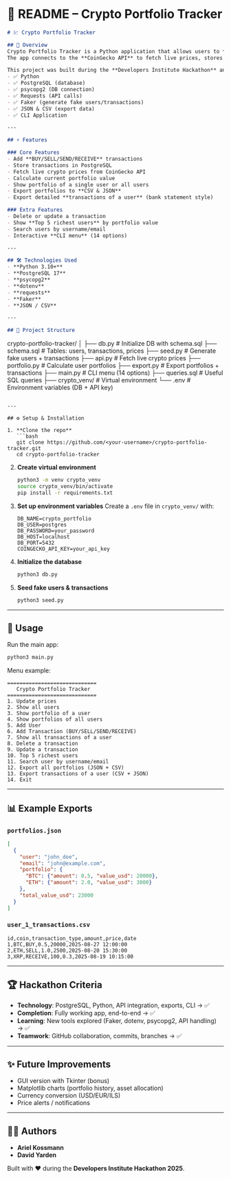 # 📘 README – Crypto Portfolio Tracker

```markdown
# 💹 Crypto Portfolio Tracker

## 📌 Overview
Crypto Portfolio Tracker is a Python application that allows users to **track and analyze their cryptocurrency investments**.  
The app connects to the **CoinGecko API** to fetch live prices, stores user transactions in a **PostgreSQL database**, and provides tools to view portfolios, manage transactions, and export reports.

This project was built during the **Developers Institute Hackathon** and showcases:
- ✅ Python
- ✅ PostgreSQL (database)
- ✅ psycopg2 (DB connection)
- ✅ Requests (API calls)
- ✅ Faker (generate fake users/transactions)
- ✅ JSON & CSV (export data)
- ✅ CLI Application

---

## ⚡ Features

### Core Features
- Add **BUY/SELL/SEND/RECEIVE** transactions  
- Store transactions in PostgreSQL  
- Fetch live crypto prices from CoinGecko API  
- Calculate current portfolio value  
- Show portfolio of a single user or all users  
- Export portfolios to **CSV & JSON**  
- Export detailed **transactions of a user** (bank statement style)  

### Extra Features
- Delete or update a transaction  
- Show **Top 5 richest users** by portfolio value  
- Search users by username/email  
- Interactive **CLI menu** (14 options)  

---

## 🛠️ Technologies Used
- **Python 3.10+**
- **PostgreSQL 17**
- **psycopg2**
- **dotenv**
- **requests**
- **Faker**
- **JSON / CSV**

---

## 📂 Project Structure
```

crypto-portfolio-tracker/
│
├── db.py             # Initialize DB with schema.sql
├── schema.sql        # Tables: users, transactions, prices
├── seed.py           # Generate fake users + transactions
├── api.py            # Fetch live crypto prices
├── portfolio.py      # Calculate user portfolios
├── export.py         # Export portfolios + transactions
├── main.py           # CLI menu (14 options)
├── queries.sql       # Useful SQL queries
├── crypto\_venv/      # Virtual environment
└── .env              # Environment variables (DB + API key)

````

---

## ⚙️ Setup & Installation

1. **Clone the repo**
   ```bash
   git clone https://github.com/<your-username>/crypto-portfolio-tracker.git
   cd crypto-portfolio-tracker
````

2. **Create virtual environment**

   ```bash
   python3 -m venv crypto_venv
   source crypto_venv/bin/activate
   pip install -r requirements.txt
   ```

3. **Set up environment variables**
   Create a `.env` file in `crypto_venv/` with:

   ```
   DB_NAME=crypto_portfolio
   DB_USER=postgres
   DB_PASSWORD=your_password
   DB_HOST=localhost
   DB_PORT=5432
   COINGECKO_API_KEY=your_api_key
   ```

4. **Initialize the database**

   ```bash
   python3 db.py
   ```

5. **Seed fake users & transactions**

   ```bash
   python3 seed.py
   ```

---

## 🚀 Usage

Run the main app:

```bash
python3 main.py
```

Menu example:

```
=============================
   Crypto Portfolio Tracker
=============================
1. Update prices
2. Show all users
3. Show portfolio of a user
4. Show portfolios of all users
5. Add User
6. Add Transaction (BUY/SELL/SEND/RECEIVE)
7. Show all transactions of a user
8. Delete a transaction
9. Update a transaction
10. Top 5 richest users
11. Search user by username/email
12. Export all portfolios (JSON + CSV)
13. Export transactions of a user (CSV + JSON)
14. Exit
```

---

## 📊 Example Exports

### `portfolios.json`

```json
[
  {
    "user": "john_doe",
    "email": "john@example.com",
    "portfolio": {
      "BTC": {"amount": 0.5, "value_usd": 20000},
      "ETH": {"amount": 2.0, "value_usd": 3000}
    },
    "total_value_usd": 23000
  }
]
```

### `user_1_transactions.csv`

```
id,coin,transaction_type,amount,price,date
1,BTC,BUY,0.5,20000,2025-08-27 12:00:00
2,ETH,SELL,1.0,2500,2025-08-20 15:30:00
3,XRP,RECEIVE,100,0.3,2025-08-19 10:15:00
```

---

## 🏆 Hackathon Criteria

* **Technology**: PostgreSQL, Python, API integration, exports, CLI → ✅
* **Completion**: Fully working app, end-to-end → ✅
* **Learning**: New tools explored (Faker, dotenv, psycopg2, API handling) → ✅
* **Teamwork**: GitHub collaboration, commits, branches → ✅

---

## ✨ Future Improvements

* GUI version with Tkinter (bonus)
* Matplotlib charts (portfolio history, asset allocation)
* Currency conversion (USD/EUR/ILS)
* Price alerts / notifications

---

## 👨‍💻 Authors

* **Ariel Kossmann**
* **David Yarden**

Built with ❤️ during the **Developers Institute Hackathon 2025**.

